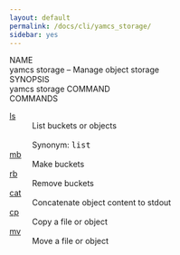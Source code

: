 ```yaml
---
layout: default
permalink: /docs/cli/yamcs_storage/
sidebar: yes
---
```


<div class="man-title">NAME</div>
<div class="man-section">
    yamcs storage &ndash; Manage object storage
</div>

<div class="man-title">SYNOPSIS</div>
<div class="man-synopsis">
    yamcs storage COMMAND
</div>

<div class="man-title">COMMANDS</div>
<div class="man-section">
    <dl>
        <dt><a href="/docs/cli/yamcs_storage_ls/">ls</a></dt>
        <dd>
            List buckets or objects<br><br>
            Synonym: <tt>list</tt>
        </dd>
        <dt><a href="/docs/cli/yamcs_storage_mb/">mb</a></dt>
        <dd>Make buckets</dd>
        <dt><a href="/docs/cli/yamcs_storage_rb/">rb</a></dt>
        <dd>Remove buckets</dd>
        <dt><a href="/docs/cli/yamcs_storage_cat/">cat</a></dt>
        <dd>Concatenate object content to stdout</dd>
        <dt><a href="/docs/cli/yamcs_storage_cp/">cp</a></dt>
        <dd>Copy a file or object</dd>
        <dt><a href="/docs/cli/yamcs_storage_mv/">mv</a></dt>
        <dd>Move a file or object</dd>
    </dl>
</div>
